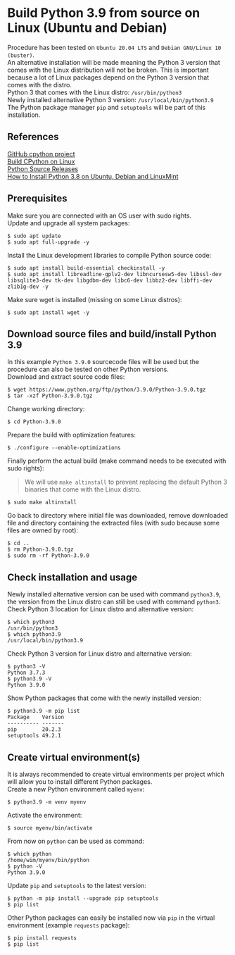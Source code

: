 # Build Python 3.9 from source on Linux (Ubuntu and Debian)
Procedure has been tested on `Ubuntu 20.04 LTS` and `Debian GNU/Linux 10 (buster)`.  
An alternative installation will be made meaning the Python 3 version that comes with the Linux distribution will not be broken.
This is important because a lot of Linux packages depend on the Python 3 version that comes with the distro.  
Python 3 that comes with the Linux distro: `/usr/bin/python3`  
Newly installed alternative Python 3 version: `/usr/local/bin/python3.9`  
The Python package manager `pip` and `setuptools` will be part of this installation.


## References
[GitHub cpython project](https://github.com/python/cpython/)  
[Build CPython on Linux](https://cpython-core-tutorial.readthedocs.io/en/latest/build_cpython_linux.html#)  
[Python Source Releases](https://www.python.org/downloads/source/)  
[How to Install Python 3.8 on Ubuntu, Debian and LinuxMint](https://tecadmin.net/install-python-3-8-ubuntu/)

## Prerequisites
Make sure you are connected with an OS user with sudo rights.  
Update and upgrade all system packages:
```
$ sudo apt update
$ sudo apt full-upgrade -y
```
Install the Linux development libraries to compile Python source code:
```
$ sudo apt install build-essential checkinstall -y
$ sudo apt install libreadline-gplv2-dev libncursesw5-dev libssl-dev libsqlite3-dev tk-dev libgdbm-dev libc6-dev libbz2-dev libffi-dev zlib1g-dev -y
```
Make sure wget is installed (missing on some Linux distros):
```
$ sudo apt install wget -y
```

## Download source files and build/install Python 3.9
In this example `Python 3.9.0` sourcecode files will be used but the procedure can also be tested on other Python versions.   
Download and extract source code files:
```
$ wget https://www.python.org/ftp/python/3.9.0/Python-3.9.0.tgz
$ tar -xzf Python-3.9.0.tgz
```
Change working directory:
```
$ cd Python-3.9.0
```
Prepare the build with optimization features:
```
$ ./configure --enable-optimizations
```
Finally perform the actual build (make command needs to be executed with sudo rights):
> We will use `make altinstall` to prevent replacing the default Python 3 binaries that come with the Linux distro.
```
$ sudo make altinstall
```
Go back to directory where initial file was downloaded, remove downloaded file and directory containing the extracted files (with sudo because some files are owned by root):
```
$ cd ..
$ rm Python-3.9.0.tgz
$ sudo rm -rf Python-3.9.0
```

## Check installation and usage
Newly installed alternative version can be used with command `python3.9`, the version from the Linux distro can still be used with command `python3`.  
Check Python 3 location for Linux distro and alternative version:
```
$ which python3
/usr/bin/python3
$ which python3.9
/usr/local/bin/python3.9
```
Check Python 3 version for Linux distro and alternative version:
```
$ python3 -V
Python 3.7.3
$ python3.9 -V
Python 3.9.0
```
Show Python packages that come with the newly installed version:
```
$ python3.9 -m pip list
Package    Version
---------- -------
pip        20.2.3
setuptools 49.2.1
```

## Create virtual environment(s)
It is always recommended to create virtual environments per project which will allow you to install different Python packages.   
Create a new Python environment called `myenv`:
```
$ python3.9 -m venv myenv
```
Activate the environment:
```
$ source myenv/bin/activate
```
From now on `python` can be used as command:
```
$ which python
/home/wim/myenv/bin/python
$ python -V
Python 3.9.0
```
Update `pip` and `setuptools` to the latest version:
```
$ python -m pip install --upgrade pip setuptools
$ pip list
```
Other Python packages can easily be installed now via `pip` in the virtual environment (example `requests` package):
```
$ pip install requests
$ pip list
```
